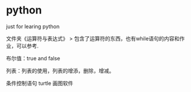 # python
just for learing python

文件夹《运算符与表达式》   >    包含了运算符的东西，也有while语句的内容和作业，可以参考.


布尔值：true and false

列表：列表的使用，列表的增添，删除，增减。

条件控制语句
turtle 画图软件
